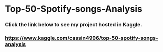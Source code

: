 # Top-50-Spotify-songs-Analysis

### Click the link below to see my project hosted in Kaggle.

### https://www.kaggle.com/cassin4996/top-50-spotify-songs-analysis
